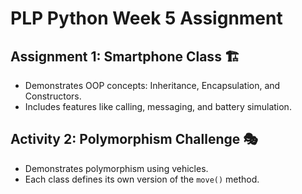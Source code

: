 # PLP Python Week 5 Assignment

## Assignment 1: Smartphone Class 🏗️
- Demonstrates OOP concepts: Inheritance, Encapsulation, and Constructors.
- Includes features like calling, messaging, and battery simulation.

## Activity 2: Polymorphism Challenge 🎭
- Demonstrates polymorphism using vehicles.
- Each class defines its own version of the `move()` method.
